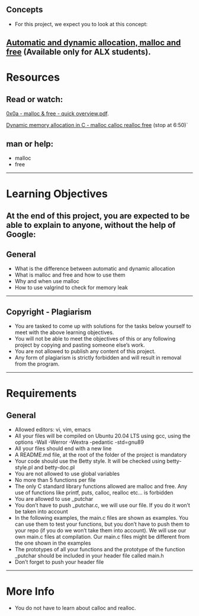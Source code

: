 ## Concepts
* For this project, we expect you to look at this concept:

[Automatic and dynamic allocation, malloc and free](https://intranet.alxswe.com/concepts/62) (Available only for ALX students).
---
# Resources
## Read or watch:

[0x0a - malloc & free - quick overview.pdf](https://github.com/Drihmia/alx-low_level_programming/blob/5ccd67a88eb4f2f0a908c6e4f054a99397394a50/0x0B-malloc_free/a094c90e7f466bbeaa49cb24c8f04e7f27aaad41.pdf).

[Dynamic memory allocation in C - malloc calloc realloc free](https://www.youtube.com/watch?v=xDVC3wKjS64&ab_channel=mycodeschool) (stop at 6:50)`
## man or help:
* malloc
* free
---
# Learning Objectives
**At the end of this project, you are expected to be able to explain to anyone, without the help of Google:**
---
## General
- What is the difference between automatic and dynamic allocation
- What is malloc and free and how to use them
- Why and when use malloc
- How to use valgrind to check for memory leak
---
## Copyright - Plagiarism
- You are tasked to come up with solutions for the tasks below yourself to meet with the above learning objectives.
- You will not be able to meet the objectives of this or any following project by copying and pasting someone else’s work.
- You are not allowed to publish any content of this project.
- Any form of plagiarism is strictly forbidden and will result in removal from the program.
---
# Requirements
## General
- Allowed editors: vi, vim, emacs
- All your files will be compiled on Ubuntu 20.04 LTS using gcc, using the options -Wall -Werror -Wextra -pedantic -std=gnu89
- All your files should end with a new line
- A README.md file, at the root of the folder of the project is mandatory
- Your code should use the Betty style. It will be checked using betty-style.pl and betty-doc.pl
- You are not allowed to use global variables
- No more than 5 functions per file
- The only C standard library functions allowed are malloc and free. Any use of functions like printf, puts, calloc, realloc etc… is forbidden
- You are allowed to use _putchar
- You don’t have to push _putchar.c, we will use our file. If you do it won’t be taken into account
- In the following examples, the main.c files are shown as examples. You can use them to test your functions, but you don’t have to push them to your repo (if you do we won’t take them into account). We will use our own main.c files at compilation. Our main.c files might be different from the one shown in the examples
- The prototypes of all your functions and the prototype of the function _putchar should be included in your header file called main.h
- Don’t forget to push your header file
---
# More Info
* You do not have to learn about calloc and realloc.
